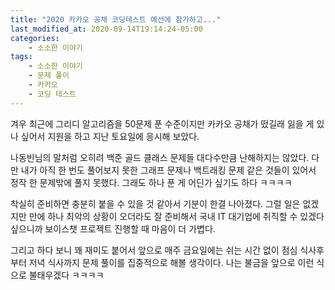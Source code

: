 ```yaml
---
title: "2020 카카오 공채 코딩테스트 예선에 참가하고..."
last_modified_at: 2020-09-14T19:14:24-05:00
categories:
    - 소소한 이야기
tags:
    - 소소한 이야기
    - 문제 풀이
    - 카카오
    - 코딩 테스트
---
```


겨우 최근에 그리디 알고리즘을 50문제 푼 수준이지만 카카오 공채가 떴길래 잃을 게 있나 싶어서 지원을 하고 지난 토요일에 응시해 보았다.

나동빈님의 말처럼 오히려 백준 골드 클래스 문제들 대다수만큼 난해하지는 않았다. 다만 내가 아직 한 번도 풀어보지 못한 그래프 문제나 백트래킹 문제 같은 것들이 있어서 정작 한 문제밖에 풀지 못했다. 그래도 하나 푼 게 어딘가 싶기도 하다 ㅋㅋㅋㅋ

착실히 준비하면 충분히 붙을 수 있을 것 같아서 기분이 한결 나아졌다. 그럴 일은 없겠지만 만에 하나 최악의 상황이 오더라도 잘 준비해서 국내 IT 대기업에 취직할 수 있겠다 싶으니까 보이스챗 프로젝트 진행할 때 마음이 더 가볍다.

그리고 하다 보니 꽤 재미도 붙어서 앞으로 매주 금요일에는 쉬는 시간 없이 점심 식사후부터 저녁 식사까지 문제 풀이를 집중적으로 해볼 생각이다. 나는 불금을 앞으로 이런 식으로 불태우겠다 ㅋㅋㅋㅋ